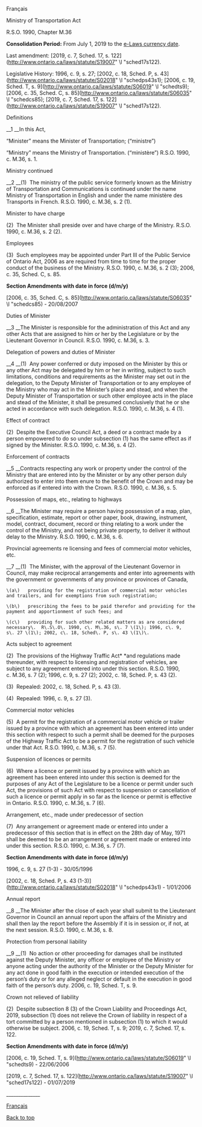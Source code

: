 [<a id="Top"></a>Français](http://www.ontario.ca/fr/lois/loi/90m36)

Ministry of Transportation Act

R\.S\.O\. 1990, Chapter M\.36

__Consolidation Period:__  From July 1, 2019 to the [e\-Laws currency date](http://www.e-laws.gov.on.ca/navigation?file=currencyDates&lang=en)\.

Last amendment: [2019, c\. 7, Sched\. 17, s\. 122](http://www.ontario.ca/laws/statute/S19007" \l "sched17s122)\.

Legislative History: 1996, c\. 9, s\. 27; [2002, c\. 18, Sched\. P, s\. 43](http://www.ontario.ca/laws/statute/S02018" \l "schedps43s1); [2006, c\. 19, Sched\. T, s\. 9](http://www.ontario.ca/laws/statute/S06019" \l "schedts9); [2006, c\. 35, Sched\. C, s\. 85](http://www.ontario.ca/laws/statute/S06035" \l "schedcs85); [2019, c\. 7, Sched\. 17, s\. 122](http://www.ontario.ca/laws/statute/S19007" \l "sched17s122)\.

Definitions

__1 __In this Act,

“Minister” means the Minister of Transportation; \(“ministre”\)

“Ministry” means the Ministry of Transportation\. \(“ministère”\)  R\.S\.O\. 1990, c\. M\.36, s\. 1\.

Ministry continued

__2 __\(1\)  The ministry of the public service formerly known as the Ministry of Transportation and Communications is continued under the name Ministry of Transportation in English and under the name ministère des Transports in French\.  R\.S\.O\. 1990, c\. M\.36, s\. 2 \(1\)\.

Minister to have charge

\(2\)  The Minister shall preside over and have charge of the Ministry\.  R\.S\.O\. 1990, c\. M\.36, s\. 2 \(2\)\.

Employees

\(3\)  Such employees may be appointed under Part III of the Public Service of Ontario Act, 2006 as are required from time to time for the proper conduct of the business of the Ministry\.  R\.S\.O\. 1990, c\. M\.36, s\. 2 \(3\); 2006, c\. 35, Sched\. C, s\. 85\.

__Section Amendments with date in force \(d/m/y\)__

[2006, c\. 35, Sched\. C, s\. 85](http://www.ontario.ca/laws/statute/S06035" \l "schedcs85) \- 20/08/2007

Duties of Minister

__3 __The Minister is responsible for the administration of this Act and any other Acts that are assigned to him or her by the Legislature or by the Lieutenant Governor in Council\.  R\.S\.O\. 1990, c\. M\.36, s\. 3\.

Delegation of powers and duties of Minister

__4 __\(1\)  Any power conferred or duty imposed on the Minister by this or any other Act may be delegated by him or her in writing, subject to such limitations, conditions and requirements as the Minister may set out in the delegation, to the Deputy Minister of Transportation or to any employee of the Ministry who may act in the Minister’s place and stead, and when the Deputy Minister of Transportation or such other employee acts in the place and stead of the Minister, it shall be presumed conclusively that he or she acted in accordance with such delegation\.  R\.S\.O\. 1990, c\. M\.36, s\. 4 \(1\)\.

Effect of contract

\(2\)  Despite the Executive Council Act, a deed or a contract made by a person empowered to do so under subsection \(1\) has the same effect as if signed by the Minister\.  R\.S\.O\. 1990, c\. M\.36, s\. 4 \(2\)\.

Enforcement of contracts

__5 __Contracts respecting any work or property under the control of the Ministry that are entered into by the Minister or by any other person duly authorized to enter into them enure to the benefit of the Crown and may be enforced as if entered into with the Crown\.  R\.S\.O\. 1990, c\. M\.36, s\. 5\.

Possession of maps, etc\., relating to highways

__6 __The Minister may require a person having possession of a map, plan, specification, estimate, report or other paper, book, drawing, instrument, model, contract, document, record or thing relating to a work under the control of the Ministry, and not being private property, to deliver it without delay to the Ministry\.  R\.S\.O\. 1990, c\. M\.36, s\. 6\.

Provincial agreements re licensing and fees of commercial motor vehicles, etc\.

__7 __\(1\)  The Minister, with the approval of the Lieutenant Governor in Council, may make reciprocal arrangements and enter into agreements with the government or governments of any province or provinces of Canada,

	\(a\)	providing for the registration of commercial motor vehicles and trailers, and for exemptions from such registration;

	\(b\)	prescribing the fees to be paid therefor and providing for the payment and apportionment of such fees; and

	\(c\)	providing for such other related matters as are considered necessary\.  R\.S\.O\. 1990, c\. M\.36, s\. 7 \(1\); 1996, c\. 9, s\. 27 \(1\); 2002, c\. 18, Sched\. P, s\. 43 \(1\)\.

Acts subject to agreement

\(2\)  The provisions of the Highway Traffic Act* *and regulations made thereunder, with respect to licensing and registration of vehicles, are subject to any agreement entered into under this section\.  R\.S\.O\. 1990, c\. M\.36, s\. 7 \(2\); 1996, c\. 9, s\. 27 \(2\); 2002, c\. 18, Sched\. P, s\. 43 \(2\)\.

\(3\)  Repealed:  2002, c\. 18, Sched\. P, s\. 43 \(3\)\.

\(4\)  Repealed:  1996, c\. 9, s\. 27 \(3\)\.

Commercial motor vehicles

\(5\)  A permit for the registration of a commercial motor vehicle or trailer issued by a province with which an agreement has been entered into under this section with respect to such a permit shall be deemed for the purposes of the Highway Traffic Act to be a permit for the registration of such vehicle under that Act\.  R\.S\.O\. 1990, c\. M\.36, s\. 7 \(5\)\.

Suspension of licences or permits

\(6\)  Where a licence or permit issued by a province with which an agreement has been entered into under this section is deemed for the purposes of any Act of the Legislature to be a licence or permit under such Act, the provisions of such Act with respect to suspension or cancellation of such a licence or permit apply in so far as the licence or permit is effective in Ontario\.  R\.S\.O\. 1990, c\. M\.36, s\. 7 \(6\)\.

Arrangement, etc\., made under predecessor of section

\(7\)  Any arrangement or agreement made or entered into under a predecessor of this section that is in effect on the 28th day of May, 1971 shall be deemed to be an arrangement or agreement made or entered into under this section\.  R\.S\.O\. 1990, c\. M\.36, s\. 7 \(7\)\.

__Section Amendments with date in force \(d/m/y\)__

1996, c\. 9, s\. 27 \(1\-3\) \- 30/05/1996

[2002, c\. 18, Sched\. P, s\. 43 \(1\-3\)](http://www.ontario.ca/laws/statute/S02018" \l "schedps43s1) \- 1/01/2006

Annual report

__8 __The Minister after the close of each year shall submit to the Lieutenant Governor in Council an annual report upon the affairs of the Ministry and shall then lay the report before the Assembly if it is in session or, if not, at the next session\.  R\.S\.O\. 1990, c\. M\.36, s\. 8\.

Protection from personal liability

__9 __\(1\)  No action or other proceeding for damages shall be instituted against the Deputy Minister, any officer or employee of the Ministry or anyone acting under the authority of the Minister or the Deputy Minister for any act done in good faith in the execution or intended execution of the person’s duty or for any alleged neglect or default in the execution in good faith of the person’s duty\.  2006, c\. 19, Sched\. T, s\. 9\.

Crown not relieved of liability

\(2\)  Despite subsection 8 \(3\) of the Crown Liability and Proceedings Act, 2019, subsection \(1\) does not relieve the Crown of liability in respect of a tort committed by a person mentioned in subsection \(1\) to which it would otherwise be subject\.  2006, c\. 19, Sched\. T, s\. 9; 2019, c\. 7, Sched\. 17, s\. 122\.

__Section Amendments with date in force \(d/m/y\)__

[2006, c\. 19, Sched\. T, s\. 9](http://www.ontario.ca/laws/statute/S06019" \l "schedts9) \- 22/06/2006

[2019, c\. 7, Sched\. 17, s\. 122](http://www.ontario.ca/laws/statute/S19007" \l "sched17s122) \- 01/07/2019

\_\_\_\_\_\_\_\_\_\_\_\_\_\_

[Français](http://www.ontario.ca/fr/lois/loi/90m36)

[Back to top](#Top)

